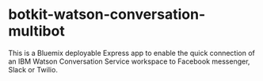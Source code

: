 # botkit-watson-conversation-multibot
This is a Bluemix deployable Express app to enable the quick connection of an IBM Watson Conversation Service workspace to Facebook messenger, Slack or Twilio.
